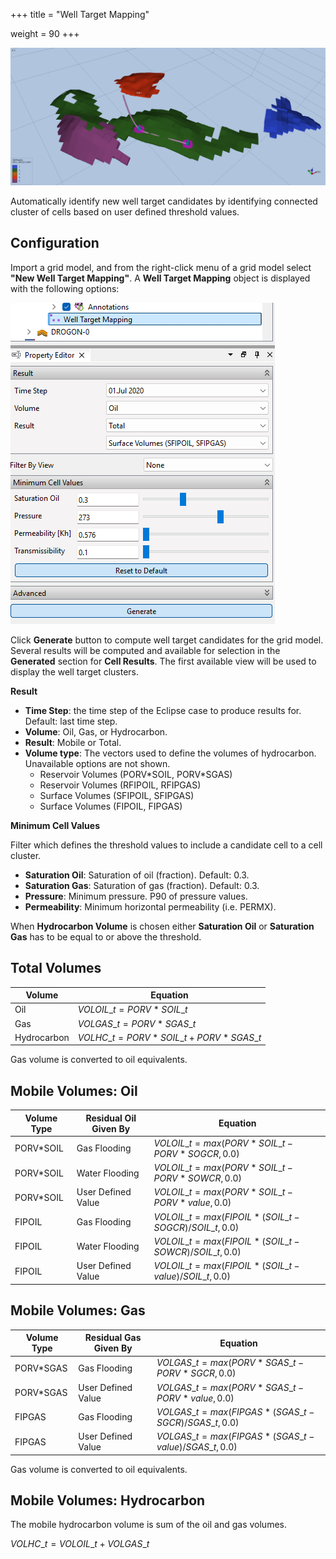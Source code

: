 +++
title = "Well Target Mapping"

weight = 90
+++


![](/images/workflows/well-target-mapping.png)

Automatically identify new well target candidates by identifying connected cluster of cells based on user defined threshold values.

## Configuration

Import a grid model, and from the right-click menu of a grid model select **"New Well Target Mapping"**. A **Well Target Mapping** object is displayed with the following options:

![](/images/workflows/well-target-mapping-properties.png)

Click **Generate** button to compute well target candidates for the grid model. Several results will be computed and available for selection in the **Generated** section for **Cell Results**. The first available view will be used to display the well target clusters.


**Result**

- **Time Step**: the time step of the Eclipse case to produce results for. Default: last time step.
- **Volume**: Oil, Gas, or Hydrocarbon.
- **Result**: Mobile or Total.
- **Volume type**: The vectors used to define the volumes of hydrocarbon. Unavailable options are not shown.
  - Reservoir Volumes (PORV\*SOIL, PORV\*SGAS)
  - Reservoir Volumes (RFIPOIL, RFIPGAS)
  - Surface Volumes (SFIPOIL, SFIPGAS)
  - Surface Volumes (FIPOIL, FIPGAS)



**Minimum Cell Values**

Filter which defines the threshold values to include a candidate cell to a cell cluster.

- **Saturation Oil**: Saturation of oil (fraction). Default: 0.3.
- **Saturation Gas**: Saturation of gas (fraction). Default: 0.3.
- **Pressure**: Minimum pressure. P90 of pressure values.
- **Permeability**: Minimum horizontal permeability (i.e. PERMX).

When **Hydrocarbon Volume** is chosen either **Saturation Oil** or **Saturation Gas** has to be equal to or above the threshold.

## Total Volumes

| Volume      | Equation
|-------------|-----------------------------------------------|
| Oil         | $VOLOIL\_t = PORV * SOIL\_t$                  |
| Gas         | $VOLGAS\_t = PORV * SGAS\_t$                  |
| Hydrocarbon | $VOLHC\_t = PORV * SOIL\_t +  PORV * SGAS\_t$ |

Gas volume is converted to oil equivalents.


## Mobile Volumes: Oil

| Volume Type  | Residual Oil Given By | Equation
|--------------|-----------------------|----------------------------------------------------------------|
| PORV\*SOIL   | Gas Flooding          | $VOLOIL\_t = max( PORV * SOIL\_t - PORV * SOGCR, 0.0)$         |
| PORV\*SOIL   | Water Flooding        | $VOLOIL\_t = max( PORV * SOIL\_t - PORV * SOWCR, 0.0)$         |
| PORV\*SOIL   | User Defined Value    | $VOLOIL\_t = max( PORV * SOIL\_t - PORV * value, 0.0)$         |
| FIPOIL       | Gas Flooding          | $VOLOIL\_t = max( FIPOIL * ( SOIL\_t - SOGCR) / SOIL\_t, 0.0)$ |
| FIPOIL       | Water Flooding        | $VOLOIL\_t = max( FIPOIL * ( SOIL\_t - SOWCR) / SOIL\_t, 0.0)$ |
| FIPOIL       | User Defined Value    | $VOLOIL\_t = max( FIPOIL * ( SOIL\_t - value) / SOIL\_t, 0.0)$ |

## Mobile Volumes: Gas

| Volume Type  | Residual Gas Given By | Equation
|--------------|-----------------------|----------------------------------------------------------------|
| PORV\*SGAS   | Gas Flooding          | $VOLGAS\_t = max( PORV * SGAS\_t - PORV * SGCR, 0.0)$          |
| PORV\*SGAS   | User Defined Value    | $VOLGAS\_t = max( PORV * SGAS\_t - PORV * value, 0.0)$         |
| FIPGAS       | Gas Flooding          | $VOLGAS\_t = max( FIPGAS * ( SGAS\_t - SGCR) / SGAS\_t, 0.0)$  |
| FIPGAS       | User Defined Value    | $VOLGAS\_t = max( FIPGAS * ( SGAS\_t - value) / SGAS\_t, 0.0)$ |

Gas volume is converted to oil equivalents.

## Mobile Volumes: Hydrocarbon

The mobile hydrocarbon volume is sum of the oil and gas volumes.

$VOLHC\_t = VOLOIL\_t + VOLGAS\_t$
